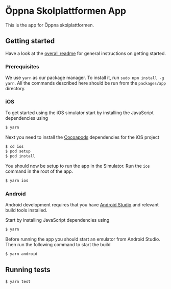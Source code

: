 # Öppna Skolplattformen App

This is the app for Öppna skolplattformen.

## Getting started

Have a look at the [overall readme](../../) for general instructions on getting started.

### Prerequisites

We use `yarn` as our package manager. To install it, run `sudo npm install -g yarn`. All the commands described here should be run from the `packages/app` directory.

### iOS

To get started using the iOS simulator start by installing the JavaScript
dependencies using

```bash
$ yarn
```

Next you need to install the [Cocoapods](https://cocoapods.org/) dependencies
for the iOS project

```bash
$ cd ios
$ pod setup
$ pod install
```

You should now be setup to run the app in the Simulator. Run the `ios` command
in the root of the app.

```bash
$ yarn ios
```

### Android

Android development requires that you have [Android Studio](https://developer.android.com/studio) and relevant build tools installed.

Start by installing JavaScript dependencies using

```bash
$ yarn
```

Before running the app you should start an emulator from Android Studio. Then
run the following command to start the build

```bash
$ yarn android
```

## Running tests

```bash
$ yarn test
```

